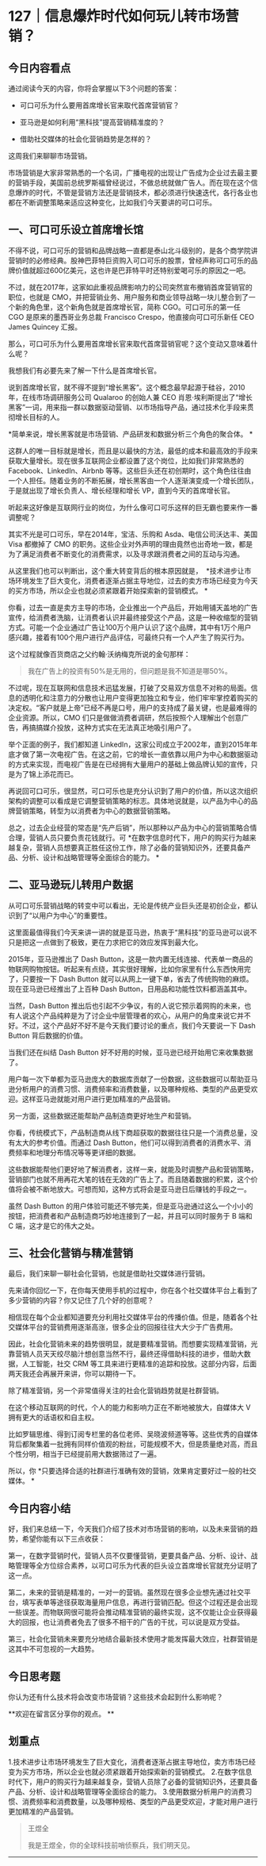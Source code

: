 # 127｜信息爆炸时代如何玩儿转市场营销？

## 今日内容看点

通过阅读今天的内容，你将会掌握以下3个问题的答案：

* 可口可乐为什么要用首席增长官来取代首席营销官？

* 亚马逊是如何利用“黑科技”提高营销精准度的？

* 借助社交媒体的社会化营销趋势是怎样的？

这周我们来聊聊市场营销。

市场营销是大家非常熟悉的一个名词，广播电视的出现让广告成为企业过去最主要的营销手段，美国前总统罗斯福曾经说过，不做总统就做广告人。而在现在这个信息爆炸的时代，不管是营销方法还是营销技术，都必须进行快速迭代，各行各业也都在不断调整策略来适应这种变化，比如我们今天要讲的可口可乐。

## 一、可口可乐设立首席增长馆

不得不说，可口可乐的营销和品牌战略一直都是泰山北斗级别的，是各个商学院讲营销时的必修经典。股神巴菲特巨资购入可口可乐的股票，曾经声称可口可乐的品牌价值就超过600亿美元，这也许是巴菲特平时还特别爱喝可乐的原因之一吧。

不过，就在2017年，这家如此重视品牌影响力的公司突然宣布撤销首席营销官的职位，也就是 CMO，并把营销业务、用户服务和商业领导战略一块儿整合到了一个新的角色里，这个新角色就是首席增长官，简称 CGO。可口可乐的第一任 CGO 是原来的墨西哥业务总裁 Francisco Crespo，他直接向可口可乐新任 CEO James Quincey 汇报。

那么，可口可乐为什么要用首席增长官来取代首席营销官呢？这个变动又意味着什么呢？

我想我们有必要先来了解一下什么是首席增长官。

说到首席增长官，就不得不提到“增长黑客”。这个概念最早起源于硅谷，2010年，在线市场调研服务公司 Qualaroo 的创始人兼 CEO 肖恩·埃利斯提出了“增长黑客”一词，用来指一群以数据驱动营销、以市场指导产品，通过技术化手段来贯彻增长目标的人。

 *简单来说，增长黑客就是市场营销、产品研发和数据分析三个角色的聚合体。 *

这群人的唯一目标就是增长，而且是以最快的方法，最低的成本和最高效的手段来获取大量增长。现在很多互联网企业都设置了这个岗位，比如我们非常熟悉的 Facebook、LinkedIn、Airbnb 等等。这些巨头还在初创期时，这个角色往往由一个人担任。随着业务的不断拓展，增长黑客由一个人逐渐演变成一个增长团队，于是就出现了增长负责人、增长经理和增长 VP，直到今天的首席增长官。

听起来这好像是互联网行业的岗位，为什么像可口可乐这样的巨无霸也要来作一番调整呢？

其实不光是可口可乐，早在2014年，宝洁、乐购和 Asda、电信公司沃达丰、美国 Visa 都撤掉了 CMO 的职务。这些企业对外声明的理由竟然也出奇地一致，都是为了满足消费者不断变化的消费需求，以及寻求跟消费者之间的互动与沟通。

从这里我们也可以判断出，这个重大转变背后的根本原因就是，  *技术进步让市场环境发生了巨大变化，消费者逐渐占据主导地位，过去的卖方市场已经变为今天的买方市场，所以企业也就必须紧跟着开始探索新的营销模式。 *

你看，过去一直是卖方主导的市场，企业推出一个产品后，开始用铺天盖地的广告宣传，给消费者洗脑，让消费者认识并最终接受这个产品，这是一种收缩型的营销方式。可能一个企业通过广告让100万个用户认识了这个品牌，其中有1万个用户感兴趣，接着有100个用户进行产品评估，可最终只有一个人产生了购买行为。

这个过程就像百货商店之父约翰·沃纳梅克所说的金句那样：

> 我在广告上的投资有50%是无用的，但问题是我不知道是哪50%。

不过呢，现在互联网和信息技术迅猛发展，打破了交易双方信息不对称的局面。信息的透明化和注意力的分散也让用户变得更加独立和专业，他们牢牢掌控着购买的决定权。“客户就是上帝”已经不再是口号，用户的支持成了最关键，也是最难得的企业资源。所以，CMO 们只是做做消费者调研，然后按照个人理解出个创意广告，再搞搞媒介投放，这种方式实在无法真正地吸引用户了。

举个正面的例子，我们都知道 LinkedIn，这家公司成立于2002年，直到2015年年底才做了第一次电视广告。在这之前，它的增长一直依靠以用户为中心和数据驱动的方式来实现，而电视广告是在已经拥有大量用户的基础上做品牌认知的宣传，只是为了锦上添花而已。

再说回可口可乐，很显然，可口可乐也是充分认识到了用户的价值，所以这次组织架构的调整可以看成是它调整营销策略的标志。具体地说就是，以产品为中心的品牌营销策略，转型为以消费者为中心的数据营销策略。

总之，过去企业经营的常态是“先产后销”，所以那种以产品为中心的营销策略合情合理，营销人员只要负责花钱就行。可 *在数字信息时代下，用户的购买行为越来越复杂，营销人员想要真正胜任这份工作，除了必备的营销知识外，还要具备产品、分析、设计和战略管理等全面综合的能力。 *

## 二、亚马逊玩儿转用户数据

从可口可乐营销战略的转变中可以看出，无论是传统产业巨头还是初创企业，都认识到了“以用户为中心”的重要性。

这里面最值得我们今天来讲一讲的就是亚马逊，热衷于“黑科技”的亚马逊可以说不只是把这一点做到了极致，更在力求把它的效应发挥到最大化。

2015年，亚马逊推出了 Dash Button，这是一款内置无线连接、代表单一商品的物联网购物按钮。听起来有点绕，其实很好理解，比如你家里有什么东西快用完了，只要按一下 Dash Button 就可以从网上一键下单，省去了传统购物的麻烦。现在亚马逊已经推出了上百种 Dash Button，日用品和功能性饮料都涵盖其中。

当然，Dash Button 推出后也引起不少争议，有的人说它预示着网购的未来，也有人说这个产品纯粹是为了讨企业中层管理者的欢心，从用户的角度来说它并不好。不过，这个产品好不好不是今天我们要讨论的重点，我们今天要说一下 Dash Button 背后数据的价值。

当我们还在纠结 Dash Button 好不好用的时候，亚马逊已经开始用它来收集数据了。

用户每一次下单都为亚马逊庞大的数据库贡献了一份数据，这些数据可以帮助亚马逊分析用户的消费习惯、消费频率和消费数量，以及哪种规格、类型的产品更受欢迎。这样亚马逊就能对用户进行更加精准的产品营销。

另一方面，这些数据还能帮助产品制造商更好地生产和营销。

你看，传统模式下，产品制造商从线下商超获取的数据往往只是一个消费总量，没有太大的参考价值。而通过 Dash Button，他们可以得到消费者的消费水平、消费频率和地理分布情况等等更详细的数据。

这些数据能帮他们更好地了解消费者，这样一来，就能及时调整产品和营销策略，营销部门也就不用再花大笔的钱在无效的广告上了。而且随着数据的积累，这个价值将会被不断地放大。可想而知，这种方式将会是亚马逊日后赚钱的手段之一。

虽然 Dash Button 的用户体验可能还不够完美，但是亚马逊通过这么一个小小的按钮，把消费者和产品制造商巧妙地连接到了一起，并且可以同时服务于 B 端和 C 端，这才是它的伟大之处。

## 三、社会化营销与精准营销

最后，我们来聊一聊社会化营销，也就是借助社交媒体进行营销。

先来请你回忆一下，在你每天使用手机的过程中，你在各个社交媒体平台上看到了多少营销的内容？你又记住了几个好的创意呢？

相信现在每个企业都知道要充分利用社交媒体平台的传播价值。但是，随着各个社交媒体平台的营销费用逐渐高涨，很多企业的回报往往大大少于广告费用。

因此，社会化营销未来的趋势很明显，就是要精准营销。而想要实现精准营销，光靠营销人员天天绞尽脑汁想创意当然不行，最终还得借助科技的进步，借助大数据，人工智能，社交 CRM 等工具来进行更精准的追踪和投放。这部分内容，后面两天我还会再展开来讲，你可以期待一下。

除了精准营销，另一个非常值得关注的社会化营销趋势就是社群营销。

在这个移动互联网的时代，个人的能力和影响力正在不断地被放大，自媒体大 V 拥有更大的话语权和自主权。

比如罗辑思维、得到订阅专栏里的各位老师、吴晓波频道等等。这些优秀的自媒体背后都聚集着一批拥有同样价值观的粉丝，可能规模不大，但是质量绝对高，而且个性分明，相当于已经提前用大数据筛过了一遍。

所以，你 *只要选择合适的社群进行准确有效的营销，效果肯定要好过一般的社交媒体。 *

## 今日内容小结

好，我们来总结一下，今天我们介绍了技术对市场营销的影响，以及未来营销的趋势，希望你能有以下三点收获：

第一，在数字营销时代，营销人员不仅要懂营销，更要具备产品、分析、设计、战略管理等全方位综合素养，以可口可乐为代表的巨头设立首席增长官就充分证明了这一点。

第二，未来的营销是精准的，一对一的营销。虽然现在很多企业想先通过社交平台，填写表单等途径获取海量用户信息，再进行营销匹配。但这个过程还是会出现一些误差。而物联网很可能将会推动精准营销的最终实现，这不仅能让企业获得最大的回报，也让消费者免去了很多不相干的广告的干扰，可以说是双方受益。

第三，社会化营销未来要充分地结合最新技术使用才能发挥最大效应，社群营销是这其中不可忽视的一大趋势。

## 今日思考题

你认为还有什么技术将会改变市场营销？这些技术会起到什么影响呢？

 **欢迎在留言区分享你的观点。 **

## 划重点

1.技术进步让市场环境发生了巨大变化，消费者逐渐占据主导地位，卖方市场已经变为买方市场，所以企业也就必须紧跟着开始探索新的营销模式。
2.在数字信息时代下，用户的购买行为越来越复杂，营销人员除了必备的营销知识外，还要具备产品、分析、设计和战略管理等全面综合的能力。
3.使用数据分析用户的消费习惯、消费频率和消费数量，以及哪种规格、类型的产品更受欢迎，才能对用户进行更加精准的产品营销。

> 王煜全
> 
> 我是王煜全，你的全球科技前哨侦察兵，我们明天见。

---
